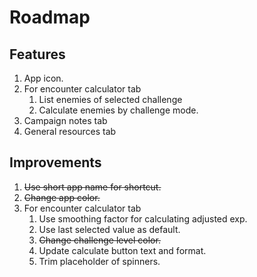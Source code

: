 # Roadmap

## Features
1. App icon.
2. For encounter calculator tab
	1. List enemies of selected challenge
	2. Calculate enemies by challenge mode.
3. Campaign notes tab
4. General resources tab

## Improvements
1. ~~Use short app name for shortcut.~~
2. ~~Change app color.~~
3. For encounter calculator tab
	1. Use smoothing factor for calculating adjusted exp.
	2. Use last selected value as default.
	3. ~~Change challenge level color.~~
	4. Update calculate button text and format.
	5. Trim placeholder of spinners.
